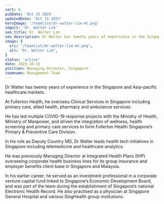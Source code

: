 ```yaml
---
sort: 6
pubDate: 'Oct 15 2023'
updatedDate: 'Oct 15 2023'
heroImage: '/teamlist/dr-walter-lim-mt.png'
imgalt: 'Dr. Walter Lim'
seo_title: Dr. Walter Lim
seo_description: Dr Walter has twenty years of experience in the Singapore and Asia-pacific healthcare markets. At Fullerton Health, he oversees Clinical Services in Singapore including primary care, allied health, pharmacy and ambulance services.
image: {
  src: "/teamlist/dr-walter-lim-mt.png",
  alt: "Dr. Walter Lim",
}
status: 'active'
date: 2023-10-15
position: Managing Director, Singapore
teamname: Management Team
---
```


Dr Walter has twenty years of experience in the Singapore and Asia-pacific healthcare markets.

At Fullerton Health, he oversees Clinical Services in Singapore including primary care, allied health, pharmacy and ambulance services.

He has led multiple COVID-19 response projects with the Ministry of Health, Ministry of Manpower, and driven the integration of wellness, health screening and primary care services to form Fullerton Health Singapore’s Primary & Preventive Care Division.

In his role as Deputy Country MD, Dr Walter leads health tech initiatives in Singapore including telemedicine and healthcare analytics.

He was previously Managing Director at Integrated Health Plans (IHP) overseeing corporate health business lines for its group insurance and employer benefits client base in Singapore and Malaysia.

In his earlier career, he served as an investment professional in a corporate venture capital fund linked to Singapore’s Economic Development Board, and was part of the team during the establishment of Singapore’s national Electronic Health Record. He also practised as a physician at Singapore General Hospital and various SingHealth group institutions.